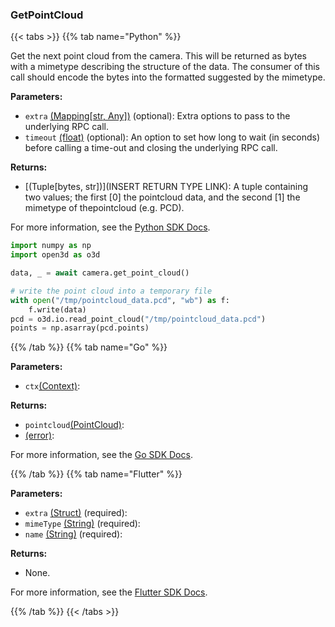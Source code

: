 ### GetPointCloud

{{< tabs >}}
{{% tab name="Python" %}}

Get the next point cloud from the camera. This will be returned as bytes with a mimetype describing the structure of the data. The consumer of this call should encode the bytes into the formatted suggested by the mimetype.

**Parameters:**

- `extra` [(Mapping[str, Any])](<INSERT PARAM TYPE LINK>) (optional): Extra options to pass to the underlying RPC call.
- `timeout` [(float)](<INSERT PARAM TYPE LINK>) (optional): An option to set how long to wait (in seconds) before calling a time-out and closing the underlying RPC call.

**Returns:**

- [(Tuple[bytes, str])](INSERT RETURN TYPE LINK):  A tuple containing two values; the first [0] the pointcloud data, and the second [1] the mimetype of thepointcloud (e.g. PCD).   

For more information, see the [Python SDK Docs](https://python.viam.dev/autoapi/viam/components/camera/client/index.html#viam.components.camera.client.CameraClient.get_point_cloud).

``` python {class="line-numbers linkable-line-numbers"}
import numpy as np
import open3d as o3d

data, _ = await camera.get_point_cloud()

# write the point cloud into a temporary file
with open("/tmp/pointcloud_data.pcd", "wb") as f:
    f.write(data)
pcd = o3d.io.read_point_cloud("/tmp/pointcloud_data.pcd")
points = np.asarray(pcd.points)
```

{{% /tab %}}
{{% tab name="Go" %}}

**Parameters:**

- `ctx`[(Context)](https://pkg.go.dev/context#Context):

**Returns:**

- `pointcloud`[(PointCloud)](https://pkg.go.dev/go.viam.com/rdk@v0.26.0/pointcloud#PointCloud):
- [(error)](https://pkg.go.dev/builtin#error):

For more information, see the [Go SDK Docs](https://pkg.go.dev/go.viam.com/rdk/components/camera#VideoSource).

{{% /tab %}}
{{% tab name="Flutter" %}}

**Parameters:**

- `extra` [(Struct)](<INSERT PARAM TYPE LINK>) (required):
- `mimeType` [(String)](https://api.flutter.dev/flutter/dart-core/String-class.html) (required):
- `name` [(String)](https://api.flutter.dev/flutter/dart-core/String-class.html) (required):

**Returns:**

- None.

For more information, see the [Flutter SDK Docs](https://flutter.viam.dev/viam_protos.component.camera/CameraServiceClient/getPointCloud.html).

{{% /tab %}}
{{< /tabs >}}
